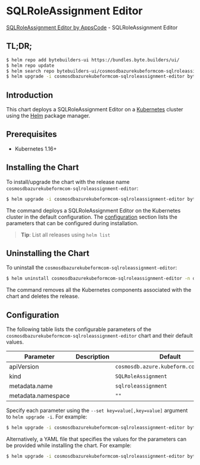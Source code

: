 # SQLRoleAssignment Editor

[SQLRoleAssignment Editor by AppsCode](https://byte.builders) - SQLRoleAssignment Editor

## TL;DR;

```bash
$ helm repo add bytebuilders-ui https://bundles.byte.builders/ui/
$ helm repo update
$ helm search repo bytebuilders-ui/cosmosdbazurekubeformcom-sqlroleassignment-editor --version=v0.4.18
$ helm upgrade -i cosmosdbazurekubeformcom-sqlroleassignment-editor bytebuilders-ui/cosmosdbazurekubeformcom-sqlroleassignment-editor -n default --create-namespace --version=v0.4.18
```

## Introduction

This chart deploys a SQLRoleAssignment Editor on a [Kubernetes](http://kubernetes.io) cluster using the [Helm](https://helm.sh) package manager.

## Prerequisites

- Kubernetes 1.16+

## Installing the Chart

To install/upgrade the chart with the release name `cosmosdbazurekubeformcom-sqlroleassignment-editor`:

```bash
$ helm upgrade -i cosmosdbazurekubeformcom-sqlroleassignment-editor bytebuilders-ui/cosmosdbazurekubeformcom-sqlroleassignment-editor -n default --create-namespace --version=v0.4.18
```

The command deploys a SQLRoleAssignment Editor on the Kubernetes cluster in the default configuration. The [configuration](#configuration) section lists the parameters that can be configured during installation.

> **Tip**: List all releases using `helm list`

## Uninstalling the Chart

To uninstall the `cosmosdbazurekubeformcom-sqlroleassignment-editor`:

```bash
$ helm uninstall cosmosdbazurekubeformcom-sqlroleassignment-editor -n default
```

The command removes all the Kubernetes components associated with the chart and deletes the release.

## Configuration

The following table lists the configurable parameters of the `cosmosdbazurekubeformcom-sqlroleassignment-editor` chart and their default values.

|     Parameter      | Description |                      Default                      |
|--------------------|-------------|---------------------------------------------------|
| apiVersion         |             | <code>cosmosdb.azure.kubeform.com/v1alpha1</code> |
| kind               |             | <code>SQLRoleAssignment</code>                    |
| metadata.name      |             | <code>sqlroleassignment</code>                    |
| metadata.namespace |             | <code>""</code>                                   |


Specify each parameter using the `--set key=value[,key=value]` argument to `helm upgrade -i`. For example:

```bash
$ helm upgrade -i cosmosdbazurekubeformcom-sqlroleassignment-editor bytebuilders-ui/cosmosdbazurekubeformcom-sqlroleassignment-editor -n default --create-namespace --version=v0.4.18 --set apiVersion=cosmosdb.azure.kubeform.com/v1alpha1
```

Alternatively, a YAML file that specifies the values for the parameters can be provided while
installing the chart. For example:

```bash
$ helm upgrade -i cosmosdbazurekubeformcom-sqlroleassignment-editor bytebuilders-ui/cosmosdbazurekubeformcom-sqlroleassignment-editor -n default --create-namespace --version=v0.4.18 --values values.yaml
```
